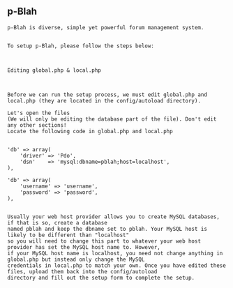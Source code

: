 p-Blah
---------------------------------------

    p-Blah is diverse, simple yet powerful forum management system.


    To setup p-Blah, please follow the steps below:



    Editing global.php & local.php



    Before we can run the setup process, we must edit global.php and local.php (they are located in the config/autoload directory).

    Let's open the files
    (We will only be editing the database part of the file). Don't edit any other sections!
    Locate the following code in global.php and local.php


    'db' => array(
        'driver' => 'Pdo',
        'dsn'    => 'mysql:dbname=pblah;host=localhost',
    ),

    'db' => array(
        'username' => 'username',
        'password' => 'password',
    ),


    Usually your web host provider allows you to create MySQL databases, if that is so, create a database
    named pblah and keep the dbname set to pblah. Your MySQL host is likely to be different than "localhost"
    so you will need to change this part to whatever your web host provider has set the MySQL host name to. However,
    if your MySQL host name is localhost, you need not change anything in global.php but instead only change the MySQL
    credentials in local.php to match your own. Once you have edited these files, upload them back into the config/autoload
    directory and fill out the setup form to complete the setup.